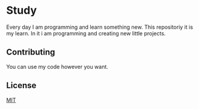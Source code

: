 # Study

 Every day I am programming and learn something new. This repositoriy it is my learn. In it i am programming and creating new little projects.

## Contributing
You can use my code however you want.

## License
[MIT](https://choosealicense.com/licenses/mit/)

